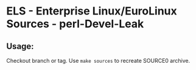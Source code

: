 # ELS - Enterprise Linux/EuroLinux Sources - perl-Devel-Leak
 
## Usage:
  Checkout branch or tag. Use `make sources` to recreate  SOURCE0 archive.
